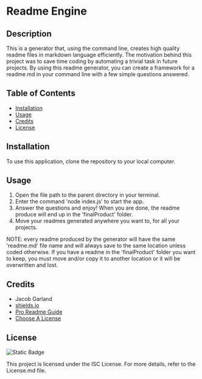 # Readme Engine

## Description

This is a generator that, using the command line, creates high quality readme files in markdown language efficiently.
The motivation behind this project was to save time coding by automating a trivial task in future projects.
By using this readme generator, you can create a framework for a readme.md in your command line with a few simple questions answered.

## Table of Contents

- [Installation](#installation)
- [Usage](#usage)
- [Credits](#credits)
- [License](#license)

## Installation

To use this application, clone the repository to your local computer.

## Usage

1. Open the file path to the parent directory in your terminal.
2. Enter the command 'node index.js' to start the app.
3. Answer the questions and enjoy! When you are done, the readme produce will end up in the 'finalProduct' folder.
4. Move your readmes generated anywhere you want to, for all your projects.

NOTE: every readme produced by the generator will have the same 'readme.md' file name and will always save to the same location unless coded otherwise. If you have a readme in the 'finalProduct' folder you want to keep, you must move and/or copy it to another location or it will be overwritten and lost.

## Credits

- Jacob Garland
- [shields.io](https://shields.io/)
- [Pro Readme Guide](https://coding-boot-camp.github.io/full-stack/github/professional-readme-guide)
- [Choose A License](https://choosealicense.com/)

## License

![Static Badge](https://img.shields.io/badge/License-ISC-blue)

This project is licensed under the ISC License. For more details, refer to the License.md file.
